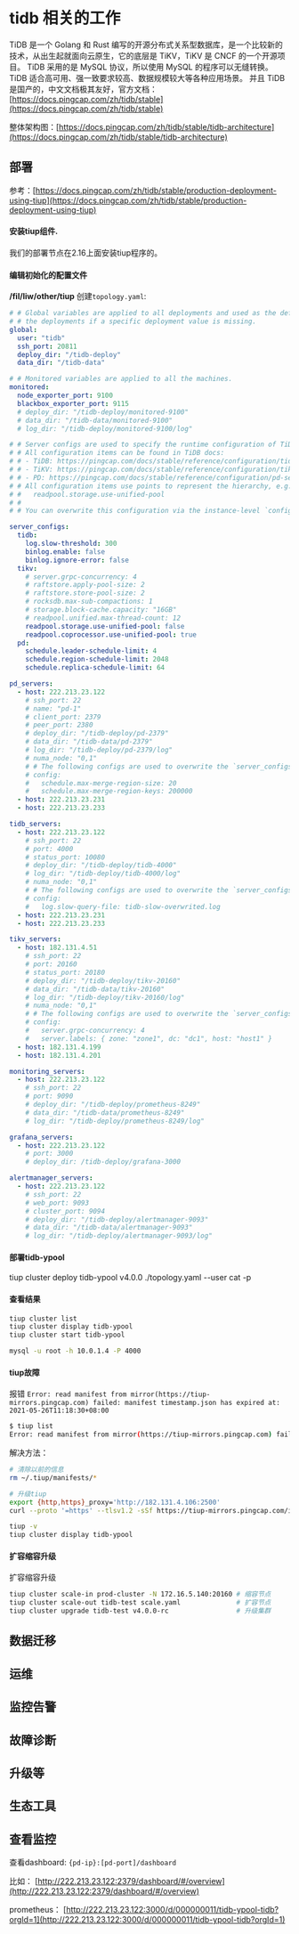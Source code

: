 # tidb 相关的工作
TiDB 是一个 Golang 和 Rust 编写的开源分布式关系型数据库，是一个比较新的技术，从出生起就面向云原生，它的底层是 TiKV，TiKV 是 CNCF 的一个开源项目。
TiDB 采用的是 MySQL 协议，所以使用 MySQL 的程序可以无缝转换。
TiDB 适合高可用、强一致要求较高、数据规模较大等各种应用场景。
并且 TiDB 是国产的，中文文档极其友好，官方文档：[https://docs.pingcap.com/zh/tidb/stable](https://docs.pingcap.com/zh/tidb/stable)

整体架构图：[https://docs.pingcap.com/zh/tidb/stable/tidb-architecture](https://docs.pingcap.com/zh/tidb/stable/tidb-architecture)

## 部署

参考：[https://docs.pingcap.com/zh/tidb/stable/production-deployment-using-tiup](https://docs.pingcap.com/zh/tidb/stable/production-deployment-using-tiup)

#### 安装tiup组件.
我们的部署节点在2.16上面安装tiup程序的。
#### 编辑初始化的配置文件
**/fil/liw/other/tiup**
创建`topology.yaml`:
```yaml
# # Global variables are applied to all deployments and used as the default value of
# # the deployments if a specific deployment value is missing.
global:
  user: "tidb"
  ssh_port: 20811
  deploy_dir: "/tidb-deploy"
  data_dir: "/tidb-data"

# # Monitored variables are applied to all the machines.
monitored:
  node_exporter_port: 9100
  blackbox_exporter_port: 9115
  # deploy_dir: "/tidb-deploy/monitored-9100"
  # data_dir: "/tidb-data/monitored-9100"
  # log_dir: "/tidb-deploy/monitored-9100/log"

# # Server configs are used to specify the runtime configuration of TiDB components.
# # All configuration items can be found in TiDB docs:
# # - TiDB: https://pingcap.com/docs/stable/reference/configuration/tidb-server/configuration-file/
# # - TiKV: https://pingcap.com/docs/stable/reference/configuration/tikv-server/configuration-file/
# # - PD: https://pingcap.com/docs/stable/reference/configuration/pd-server/configuration-file/
# # All configuration items use points to represent the hierarchy, e.g:
# #   readpool.storage.use-unified-pool
# #
# # You can overwrite this configuration via the instance-level `config` field.

server_configs:
  tidb:
    log.slow-threshold: 300
    binlog.enable: false
    binlog.ignore-error: false
  tikv:
    # server.grpc-concurrency: 4
    # raftstore.apply-pool-size: 2
    # raftstore.store-pool-size: 2
    # rocksdb.max-sub-compactions: 1
    # storage.block-cache.capacity: "16GB"
    # readpool.unified.max-thread-count: 12
    readpool.storage.use-unified-pool: false
    readpool.coprocessor.use-unified-pool: true
  pd:
    schedule.leader-schedule-limit: 4
    schedule.region-schedule-limit: 2048
    schedule.replica-schedule-limit: 64

pd_servers:
  - host: 222.213.23.122
    # ssh_port: 22
    # name: "pd-1"
    # client_port: 2379
    # peer_port: 2380
    # deploy_dir: "/tidb-deploy/pd-2379"
    # data_dir: "/tidb-data/pd-2379"
    # log_dir: "/tidb-deploy/pd-2379/log"
    # numa_node: "0,1"
    # # The following configs are used to overwrite the `server_configs.pd` values.
    # config:
    #   schedule.max-merge-region-size: 20
    #   schedule.max-merge-region-keys: 200000
  - host: 222.213.23.231
  - host: 222.213.23.233

tidb_servers:
  - host: 222.213.23.122
    # ssh_port: 22
    # port: 4000
    # status_port: 10080
    # deploy_dir: "/tidb-deploy/tidb-4000"
    # log_dir: "/tidb-deploy/tidb-4000/log"
    # numa_node: "0,1"
    # # The following configs are used to overwrite the `server_configs.tidb` values.
    # config:
    #   log.slow-query-file: tidb-slow-overwrited.log
  - host: 222.213.23.231
  - host: 222.213.23.233

tikv_servers:
  - host: 182.131.4.51
    # ssh_port: 22
    # port: 20160
    # status_port: 20180
    # deploy_dir: "/tidb-deploy/tikv-20160"
    # data_dir: "/tidb-data/tikv-20160"
    # log_dir: "/tidb-deploy/tikv-20160/log"
    # numa_node: "0,1"
    # # The following configs are used to overwrite the `server_configs.tikv` values.
    # config:
    #   server.grpc-concurrency: 4
    #   server.labels: { zone: "zone1", dc: "dc1", host: "host1" }
  - host: 182.131.4.199
  - host: 182.131.4.201

monitoring_servers:
  - host: 222.213.23.122
    # ssh_port: 22
    # port: 9090
    # deploy_dir: "/tidb-deploy/prometheus-8249"
    # data_dir: "/tidb-data/prometheus-8249"
    # log_dir: "/tidb-deploy/prometheus-8249/log"

grafana_servers:
  - host: 222.213.23.122
    # port: 3000
    # deploy_dir: /tidb-deploy/grafana-3000

alertmanager_servers:
  - host: 222.213.23.122
    # ssh_port: 22
    # web_port: 9093
    # cluster_port: 9094
    # deploy_dir: "/tidb-deploy/alertmanager-9093"
    # data_dir: "/tidb-data/alertmanager-9093"
    # log_dir: "/tidb-deploy/alertmanager-9093/log"
```

#### 部署tidb-ypool
tiup cluster deploy tidb-ypool v4.0.0 ./topology.yaml --user cat -p

#### 查看结果

```bash
tiup cluster list
tiup cluster display tidb-ypool
tiup cluster start tidb-ypool

mysql -u root -h 10.0.1.4 -P 4000
```

#### tiup故障
报错 `Error: read manifest from mirror(https://tiup-mirrors.pingcap.com) failed: manifest timestamp.json has expired at: 2021-05-26T11:18:30+08:00`
```bash
$ tiup list
Error: read manifest from mirror(https://tiup-mirrors.pingcap.com) failed: manifest timestamp.json has expired at: 2021-05-26T11:18:30+08:00
```

解决方法：
```bash
# 清除以前的信息
rm ~/.tiup/manifests/*

# 升级tiup
export {http,https}_proxy='http://182.131.4.106:2500'
curl --proto '=https' --tlsv1.2 -sSf https://tiup-mirrors.pingcap.com/install.sh | sh

tiup -v
tiup cluster display tidb-ypool
```


#### 扩容缩容升级
扩容缩容升级
```bash
tiup cluster scale-in prod-cluster -N 172.16.5.140:20160 # 缩容节点
tiup cluster scale-out tidb-test scale.yaml              # 扩容节点
tiup cluster upgrade tidb-test v4.0.0-rc                 # 升级集群
```

## 数据迁移
## 运维
## 监控告警
## 故障诊断
## 升级等
## 生态工具


## 查看监控
查看dashboard: `{pd-ip}:[pd-port]/dashboard`

比如： [http://222.213.23.122:2379/dashboard/#/overview](http://222.213.23.122:2379/dashboard/#/overview)

prometheus： [http://222.213.23.122:3000/d/000000011/tidb-ypool-tidb?orgId=1](http://222.213.23.122:3000/d/000000011/tidb-ypool-tidb?orgId=1)

